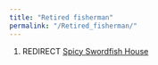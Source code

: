```yaml
---
title: "Retired fisherman"
permalink: "/Retired_fisherman/"
---
```


1.  REDIRECT [Spicy Swordfish House](Spicy_Swordfish_House "wikilink")